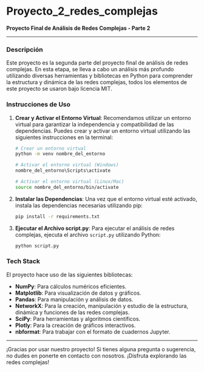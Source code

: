 # Proyecto_2_redes_complejas
**Proyecto Final de Análisis de Redes Complejas - Parte 2**

---

### Descripción

Este proyecto es la segunda parte del proyecto final de análisis de redes complejas. En esta etapa, se lleva a cabo un análisis más profundo utilizando diversas herramientas y bibliotecas en Python para comprender la estructura y dinámica de las redes complejas, todos los elementos de este proyecto se usaron bajo licencia MIT.

### Instrucciones de Uso

1. **Crear y Activar el Entorno Virtual**: Recomendamos utilizar un entorno virtual para garantizar la independencia y compatibilidad de las dependencias. Puedes crear y activar un entorno virtual utilizando las siguientes instrucciones en la terminal:

    ```bash
    # Crear un entorno virtual
    python -m venv nombre_del_entorno

    # Activar el entorno virtual (Windows)
    nombre_del_entorno\Scripts\activate

    # Activar el entorno virtual (Linux/Mac)
    source nombre_del_entorno/bin/activate
    ```

2. **Instalar las Dependencias**: Una vez que el entorno virtual esté activado, instala las dependencias necesarias utilizando pip:

    ```bash
    pip install -r requirements.txt
    ```

3. **Ejecutar el Archivo script.py**: Para ejecutar el análisis de redes complejas, ejecuta el archivo `script.py` utilizando Python:

    ```bash
    python script.py
    ```

### Tech Stack

El proyecto hace uso de las siguientes bibliotecas:

- **NumPy**: Para cálculos numéricos eficientes.
- **Matplotlib**: Para visualización de datos y gráficos.
- **Pandas**: Para manipulación y análisis de datos.
- **NetworkX**: Para la creación, manipulación y estudio de la estructura, dinámica y funciones de las redes complejas.
- **SciPy**: Para herramientas y algoritmos científicos.
- **Plotly**: Para la creación de gráficos interactivos.
- **nbformat**: Para trabajar con el formato de cuadernos Jupyter.

---

¡Gracias por usar nuestro proyecto! Si tienes alguna pregunta o sugerencia, no dudes en ponerte en contacto con nosotros. ¡Disfruta explorando las redes complejas!
